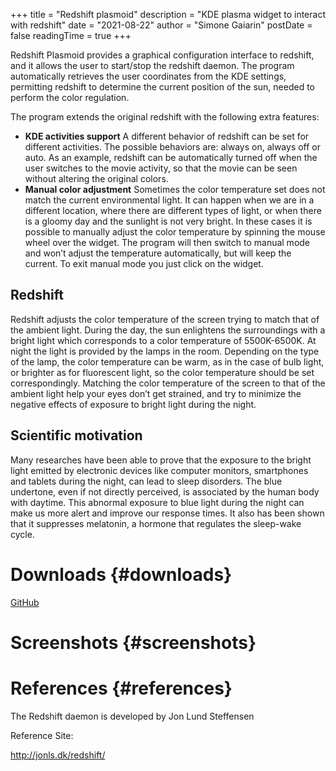 +++
title = "Redshift plasmoid"
description = "KDE plasma widget to interact with redshift"
date = "2021-08-22"
author = "Simone Gaiarin"
postDate = false
readingTime = true
+++

Redshift Plasmoid provides a graphical configuration interface to redshift, and it allows the user&nbsp;to start/stop the redshift daemon. The program automatically&nbsp;retrieves&nbsp;the user coordinates from the KDE settings, permitting redshift to determine the current position of the sun, needed to perform the color&nbsp;regulation.

The program extends the original redshift with the following extra features:

  * **KDE activities support** A different&nbsp;behavior&nbsp;of redshift can be set for different activities. The possible&nbsp;behaviors&nbsp;are: always on, always off or auto. As an example, redshift can be automatically turned off when the user switches to the movie activity, so that the movie can be seen without altering the original colors.
  * **Manual color adjustment** Sometimes the color temperature set does not match the current&nbsp;environmental&nbsp;light. It can happen when we are in a different location, where there are different types of light, or when there is a gloomy day and the sunlight is not very bright. In these cases it is possible to manually adjust the color temperature by spinning the mouse wheel over the widget. The program will then switch to manual mode and won’t adjust the temperature automatically, but will keep the current. To exit manual mode you just click on the widget.

## Redshift

Redshift adjusts the color temperature of the screen trying to match that of the ambient light. During the day, the sun enlightens the surroundings with a bright light which corresponds to a color temperature of 5500K-6500K. At night the light is provided by the lamps in the room. Depending on the type of the lamp, the color temperature can be warm, as in the case of bulb light, or brighter as for fluorescent light, so the color temperature should be set correspondingly. Matching the color temperature of the screen to that of the ambient light help your eyes don’t get strained, and try to minimize the negative effects of exposure to bright light during the night.

## Scientific motivation

Many researches have been able to prove that the exposure to the bright light emitted by electronic devices like computer monitors, smartphones and tablets during the night, can lead to sleep disorders. The blue undertone, even if not directly perceived, is associated by the human body with daytime. This abnormal exposure to blue light during the night can make us more alert and improve our response times. It also has been shown that it suppresses melatonin, a hormone that regulates the sleep-wake cycle.

# Downloads {#downloads}

[GitHub](https://github.com/simgunz/redshift-plasmoid)

# Screenshots {#screenshots}

# References {#references}

The Redshift daemon is developed by&nbsp;Jon Lund Steffensen

Reference Site:

<a href="http://jonls.dk/redshift/" target="_blank" rel="noreferrer noopener">http://jonls.dk/redshift/ </a>
